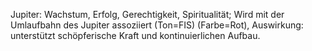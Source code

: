 Jupiter: Wachstum, Erfolg, Gerechtigkeit, Spiritualität; Wird mit der Umlaufbahn des Jupiter assoziiert (Ton=FIS) (Farbe=Rot), Auswirkung: unterstützt schöpferische Kraft und kontinuierlichen Aufbau.